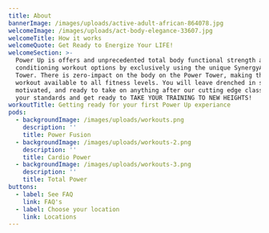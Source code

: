 ```yaml
---
title: About
bannerImage: /images/uploads/active-adult-african-864078.jpg
welcomeImage: /images/uploads/act-body-elegance-33607.jpg
welcomeTitle: How it works
welcomeQuote: Get Ready to Energize Your LIFE!
welcomeSection: >-
  Power Up is offers and unprecedented total body functional strength and
  conditioning workout options by exclusively using the unique SynergyAIR Power
  Tower. There is zero-impact on the body on the Power Tower, making the PowerUP
  workout available to all fitness levels. You will leave drenched in sweat,
  motivated, and ready to take on anything after our cutting edge classes. Raise
  your standards and get ready to TAKE YOUR TRAINING TO NEW HEIGHTS!
workoutTitle: Getting ready for your first Power Up experiance
pods:
  - backgroundImage: /images/uploads/workouts.png
    description: ''
    title: Power Fusion
  - backgroundImage: /images/uploads/workouts-2.png
    description: ''
    title: Cardio Power
  - backgroundImage: /images/uploads/workouts-3.png
    description: ''
    title: Total Power
buttons:
  - label: See FAQ
    link: FAQ's
  - label: Choose your location
    link: Locations
---
```


